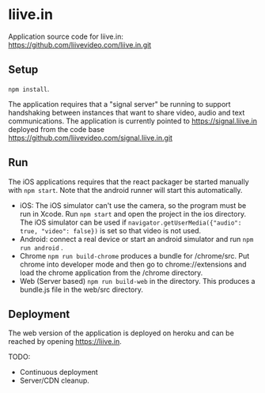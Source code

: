 # liive.in

Application source code for liive.in: https://github.com/liivevideo.com/liive.in.git

## Setup 

`npm install`.  

The application requires that a "signal server" be running to support handshaking between instances that want to share video, audio and text communications.
The application is currently pointed to https://signal.liive.in deployed from the code base https://github.com/liivevideo.com/signal.liive.in.git

## Run

The iOS applications requires that the react packager be started manually with `npm start`. Note that the android runner will start this automatically.

- iOS: The iOS simulator can't use the camera, so the program must be run in Xcode. 
Run `npm start` and open the project in the ios directory. 
The iOS simulator can be used if `navigator.getUserMedia({"audio": true, "video": false})` is set so that video is not used.
- Android: connect a real device or start an android simulator and run `npm run android` .  
- Chrome `npm run build-chrome` produces a bundle for /chrome/src. Put chrome into developer mode and then go to chrome://extensions and load the chrome application from the /chrome directory.  
- Web (Server based) `npm run build-web` in the directory.  This produces a bundle.js file in the web/src directory. 

## Deployment

The web version of the application is deployed on heroku and can be reached by opening https://liive.in.   

TODO: 
* Continuous deployment 
* Server/CDN cleanup.
 